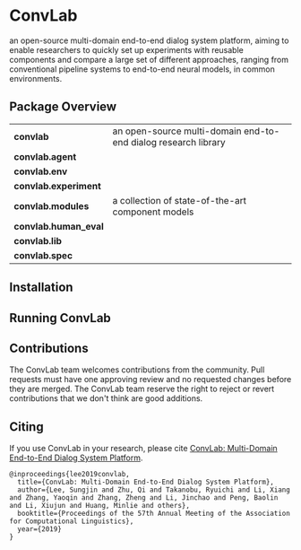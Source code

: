 # ConvLab
an open-source multi-domain end-to-end dialog system platform, aiming to enable researchers to quickly set up experiments with reusable components and compare a large set of different approaches, ranging from conventional pipeline systems to end-to-end neural models, in common environments.

## Package Overview
<table>
<tr>
    <td><b> convlab </b></td>
    <td> an open-source multi-domain end-to-end dialog research library </td>
</tr>
<tr>
    <td><b> convlab.agent </b></td>
    <td>  </td>
</tr>
<tr>
    <td><b> convlab.env </b></td>
    <td>  </td>
</tr>
<tr>
    <td><b> convlab.experiment </b></td>
    <td>  </td>
</tr>
<tr>
    <td><b> convlab.modules </b></td>
    <td> a collection of state-of-the-art component models </td>
</tr>
<tr>
    <td><b> convlab.human_eval </b></td>
    <td>  </td>
</tr>
<tr>
    <td><b> convlab.lib </b></td>
    <td> </td>
</tr>
<tr>
    <td><b> convlab.spec </b></td>
    <td>  </td>
</tr>
</table>

## Installation

## Running ConvLab

## Contributions
The ConvLab team welcomes contributions from the community. Pull requests must have one approving review and no requested changes before they are merged. The ConvLab team reserve the right to reject or revert contributions that we don't think are good additions.

## Citing
If you use ConvLab in your research, please cite [ConvLab: Multi-Domain End-to-End Dialog System Platform](https://arxiv.org/abs/1904.08637).
```
@inproceedings{lee2019convlab,
  title={ConvLab: Multi-Domain End-to-End Dialog System Platform},
  author={Lee, Sungjin and Zhu, Qi and Takanobu, Ryuichi and Li, Xiang and Zhang, Yaoqin and Zhang, Zheng and Li, Jinchao and Peng, Baolin and Li, Xiujun and Huang, Minlie and others},
  booktitle={Proceedings of the 57th Annual Meeting of the Association for Computational Linguistics},
  year={2019}
}
```
